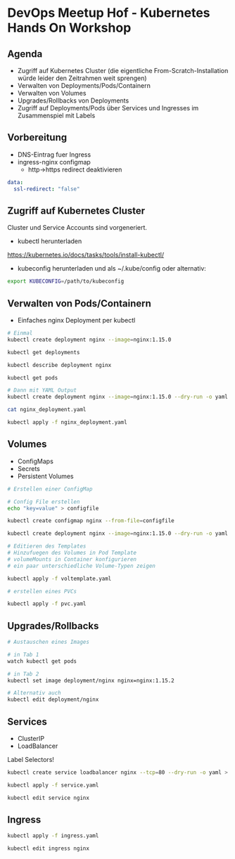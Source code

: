 # DevOps Meetup Hof - Kubernetes Hands On Workshop

## Agenda

- Zugriff auf Kubernetes Cluster (die eigentliche From-Scratch-Installation würde leider den Zeitrahmen weit sprengen)
- Verwalten von Deployments/Pods/Containern
- Verwalten von Volumes
- Upgrades/Rollbacks von Deployments
- Zugriff auf Deployments/Pods über Services und Ingresses im Zusammenspiel mit Labels

## Vorbereitung

- DNS-Eintrag fuer Ingress
- ingress-nginx configmap
  - http->https redirect deaktivieren
```yaml
data:
  ssl-redirect: "false"
```

## Zugriff auf Kubernetes Cluster 

Cluster und Service Accounts sind vorgeneriert.

- kubectl herunterladen

https://kubernetes.io/docs/tasks/tools/install-kubectl/

- kubeconfig herunterladen und als ~/.kube/config oder alternativ:

```bash
export KUBECONFIG=/path/to/kubeconfig
```

## Verwalten von Pods/Containern

- Einfaches nginx Deployment per kubectl

```bash
# Einmal
kubectl create deployment nginx --image=nginx:1.15.0

kubectl get deployments

kubectl describe deployment nginx

kubectl get pods

# Dann mit YAML Output
kubectl create deployment nginx --image=nginx:1.15.0 --dry-run -o yaml > nginx_deployment.yaml

cat nginx_deployment.yaml

kubectl apply -f nginx_deployment.yaml
```

## Volumes

- ConfigMaps
- Secrets
- Persistent Volumes

```bash
# Erstellen einer ConfigMap

# Config File erstellen
echo "key=value" > configfile

kubectl create configmap nginx --from-file=configfile
```

```bash
kubectl create deployment nginx --image=nginx:1.15.0 --dry-run -o yaml > voltemplate.yaml

# Editieren des Templates
# Hinzufuegen des Volumes in Pod Template
# volumeMounts in Container konfigurieren
# ein paar unterschiedliche Volume-Typen zeigen

kubectl apply -f voltemplate.yaml
``` 

```bash
# erstellen eines PVCs

kubectl apply -f pvc.yaml
```

## Upgrades/Rollbacks

```bash
# Austauschen eines Images

# in Tab 1
watch kubectl get pods

# in Tab 2
kubectl set image deployment/nginx nginx=nginx:1.15.2

# Alternativ auch 
kubectl edit deployment/nginx
```

## Services

- ClusterIP
- LoadBalancer

Label Selectors!

```bash
kubectl create service loadbalancer nginx --tcp=80 --dry-run -o yaml > service.yaml

kubectl apply -f service.yaml

kubectl edit service nginx
```


## Ingress

```bash
kubectl apply -f ingress.yaml

kubectl edit ingress nginx
```